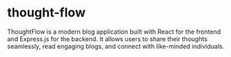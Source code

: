 # thought-flow
ThoughtFlow is a modern blog application built with React for the frontend and Express.js for the backend. It allows users to share their thoughts seamlessly, read engaging blogs, and connect with like-minded individuals.
